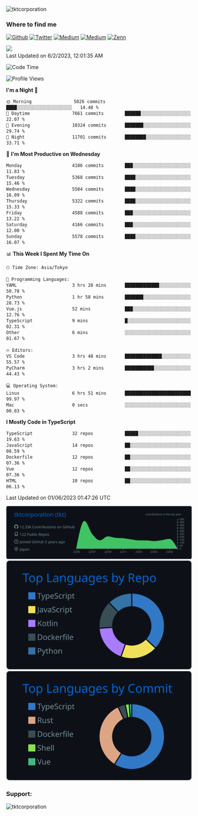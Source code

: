 <p align="left"> <img src="https://komarev.com/ghpvc/?username=tktcorporation&label=Profile%20views&color=0e75b6&style=flat" alt="tktcorporation" /> </p>

<h3>Where to find me</h3>
<p>
<a href="https://github.com/tktcorporation" target="_blank"><img alt="Github" src="https://img.shields.io/badge/GitHub-%2312100E.svg?&style=for-the-badge&logo=Github&logoColor=white" /></a>
<a href="https://twitter.com/tktcorporation" target="_blank"><img alt="Twitter" src="https://img.shields.io/badge/twitter-%231DA1F2.svg?&style=for-the-badge&logo=twitter&logoColor=white" /></a>
<a href="https://www.linkedin.com/in/tktcorporation" target="_blank"><img alt="Medium" src="https://img.shields.io/badge/linkdin-0a66c2.svg?&style=for-the-badge&logo=linkedin&logoColor=white" /></a>
<a href="https://qiita.com/tktcorporation" target="_blank"><img alt="Medium" src="https://img.shields.io/badge/qiita-55C500.svg?&style=for-the-badge&logo=qiita&logoColor=white" /></a>
<a href="https://zenn.dev/tktcorporation" target="_blank"><img alt="Zenn" src="https://img.shields.io/badge/Zenn-3EA8FF.svg?&style=for-the-badge&logo=Zenn&logoColor=white" /></a>
</p>

<!--START_SECTION:lapras-card-->
<a href="https://lapras.com/public/tktcorporation" target="_blank" rel="noopener noreferrer"><img src="https://lapras-card-generator.vercel.app/api/svg?e=3.89&b=3.48&i=3.58&b1=%23232323&b2=%236d6d6d&i1=%23212121&i2=%23818181&l=en" width="300" ></a>  
Last Updated on 6/2/2023, 12:01:35 AM
<!--END_SECTION:lapras-card-->
  
<!--START_SECTION:waka-->
![Code Time](http://img.shields.io/badge/Code%20Time-992%20hrs%2026%20mins-blue)

![Profile Views](http://img.shields.io/badge/Profile%20Views-0-blue)

**I'm a Night 🦉** 

```text
🌞 Morning                5026 commits        ████░░░░░░░░░░░░░░░░░░░░░   14.48 % 
🌆 Daytime                7661 commits        ██████░░░░░░░░░░░░░░░░░░░   22.07 % 
🌃 Evening                10324 commits       ███████░░░░░░░░░░░░░░░░░░   29.74 % 
🌙 Night                  11701 commits       ████████░░░░░░░░░░░░░░░░░   33.71 % 
```
📅 **I'm Most Productive on Wednesday** 

```text
Monday                   4106 commits        ███░░░░░░░░░░░░░░░░░░░░░░   11.83 % 
Tuesday                  5368 commits        ████░░░░░░░░░░░░░░░░░░░░░   15.46 % 
Wednesday                5584 commits        ████░░░░░░░░░░░░░░░░░░░░░   16.09 % 
Thursday                 5322 commits        ████░░░░░░░░░░░░░░░░░░░░░   15.33 % 
Friday                   4588 commits        ███░░░░░░░░░░░░░░░░░░░░░░   13.22 % 
Saturday                 4166 commits        ███░░░░░░░░░░░░░░░░░░░░░░   12.00 % 
Sunday                   5578 commits        ████░░░░░░░░░░░░░░░░░░░░░   16.07 % 
```


📊 **This Week I Spent My Time On** 

```text
🕑︎ Time Zone: Asia/Tokyo

💬 Programming Languages: 
YAML                     3 hrs 28 mins       █████████████░░░░░░░░░░░░   50.78 % 
Python                   1 hr 58 mins        ███████░░░░░░░░░░░░░░░░░░   28.73 % 
Vue.js                   52 mins             ███░░░░░░░░░░░░░░░░░░░░░░   12.76 % 
TypeScript               9 mins              █░░░░░░░░░░░░░░░░░░░░░░░░   02.31 % 
Other                    6 mins              ░░░░░░░░░░░░░░░░░░░░░░░░░   01.67 % 

🔥 Editors: 
VS Code                  3 hrs 48 mins       ██████████████░░░░░░░░░░░   55.57 % 
PyCharm                  3 hrs 2 mins        ███████████░░░░░░░░░░░░░░   44.43 % 

💻 Operating System: 
Linux                    6 hrs 51 mins       █████████████████████████   99.97 % 
Mac                      0 secs              ░░░░░░░░░░░░░░░░░░░░░░░░░   00.03 % 
```

**I Mostly Code in TypeScript** 

```text
TypeScript               32 repos            █████░░░░░░░░░░░░░░░░░░░░   19.63 % 
JavaScript               14 repos            ██░░░░░░░░░░░░░░░░░░░░░░░   08.59 % 
Dockerfile               12 repos            ██░░░░░░░░░░░░░░░░░░░░░░░   07.36 % 
Vue                      12 repos            ██░░░░░░░░░░░░░░░░░░░░░░░   07.36 % 
HTML                     10 repos            ██░░░░░░░░░░░░░░░░░░░░░░░   06.13 % 
```




 Last Updated on 01/06/2023 01:47:26 UTC
<!--END_SECTION:waka-->

[![](https://raw.githubusercontent.com/tktcorporation/tktcorporation/master/profile-summary-card-output/github_dark/0-profile-details.svg)](https://github.com/vn7n24fzkq/github-profile-summary-cards)
[![](https://raw.githubusercontent.com/tktcorporation/tktcorporation/master/profile-summary-card-output/github_dark/1-repos-per-language.svg)](https://github.com/vn7n24fzkq/github-profile-summary-cards) [![](https://raw.githubusercontent.com/tktcorporation/tktcorporation/master/profile-summary-card-output/github_dark/2-most-commit-language.svg)](https://github.com/vn7n24fzkq/github-profile-summary-cards)

<h3 align="left">Support:</h3>
<p><a href="https://www.buymeacoffee.com/tktcorporation"> <img align="left" src="https://cdn.buymeacoffee.com/buttons/v2/default-yellow.png" height="50" width="210" alt="tktcorporation" /></a></p><br><br>

